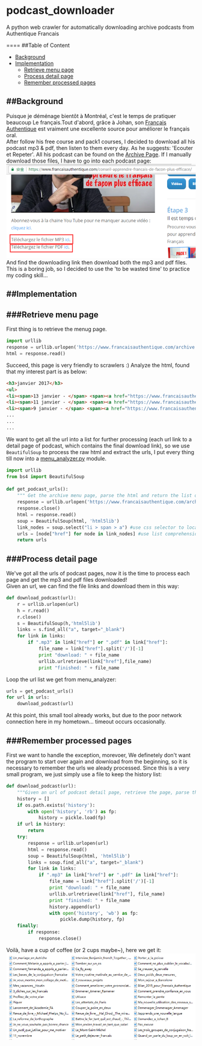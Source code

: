 # podcast_downloader
A python web crawler for automatically downloading archive podcasts from Authentique Francais

====
##Table of Content
* [Background](#background)
* [Implementation](#implementation)
    * [Retrieve menu page](#retrieve-menu-page)
    * [Process detail page](#process-detail-page)
    * [Remember processed pages](#remember-processed-pages)  

##Background
-----
Puisque je déménage bientôt à Montréal, c'est le temps de pratiquer beaucoup Le français.Tout d'abord, grâce à Johan, son [Français Authentique](https://www.francaisauthentique.com) est vraiment une excellente source pour améliorer le français oral.  
After follow his free course and pack1 courses, I decided to download all his podcast mp3 & pdf, then listen to them every day. As he suggests: 'Ecouter et Repeter'. All his podcast can be found on the [Archive Page](https://www.francaisauthentique.com/archive/).
If I manually download those files, I have to go into each podcast page:
![download-page](img/download-page.png)
And find the downloading link then download both the mp3 and pdf files.
This is a boring job, so I decided to use the 'to be wasted time' to practice my coding skill...

##Implementation
-----
###Retrieve menu page  
-----
First thing is to retrieve the menug page.  
```python
import urllib
response = urllib.urlopen('https://www.francaisauthentique.com/archive')
html = response.read()
```
Succeed, this page is very friendly to scrawlers :) Analyze the html, found that my interest part is as below:
```html
<h3>janvier 2017</h3>
<ul>
<li><span>13 janvier - </span> <span><a href="https://www.francaisauthentique.com/conseil-apprendre-francais-de-facon-plus-efficace/">Un conseil pour apprendre le français de façon plus efficace</a></span></li>
<li><span>11 janvier - </span> <span><a href="https://www.francaisauthentique.com/ce-se-ou-ceux/">Ce, se ou ceux ?</a></span></li>
<li><span>9 janvier - </span> <span><a href="https://www.francaisauthentique.com/invention-francaise-velo/">Une invention française : le vélo</a></span></li>
...
...
...
```
We want to get all the url into a list for further processing (each url link to a detail page of podcast, which contains the final download link), so we use 
`BeautifulSoup` to process the raw html and extract the urls, I put every thing till now into a [menu_analyzer.py](./menu_analyzer.py) module.
```python
import urllib
from bs4 import BeautifulSoup

def get_podcast_urls():
    """ Get the archive menu page, parse the html and return the list of podcast urls"""
    response = urllib.urlopen('https://www.francaisauthentique.com/archive/')
    response.close()
    html = response.read()
    soup = BeautifulSoup(html, 'html5lib')
    link_nodes = soup.select("li > span > a") #use css selector to locate our target element
    urls = [node["href"] for node in link_nodes] #use list comprehension to get all urls
    return urls
```
###Process detail page  
-----
We've got all the urls of podcast pages, now it is the time to process each page and get the mp3 and pdf files downloaded!  
Given an url, we can find the file links and download them in this way: 
```python
def download_podcast(url):
    r = urllib.urlopen(url)
    h = r.read()
    r.close()
    s = BeautifulSoup(h,'html5lib')
    links = s.find_all("a", target="_blank")
    for link in links:
        if ".mp3" in link["href"] or ".pdf" in link["href"]:
            file_name = link["href"].split('/')[-1]
            print "download: " + file_name
            urllib.urlretrieve(link["href"],file_name)
            print "finished: " + file_name
```
Loop the url list we get from menu_analyzer:
```python
urls = get_podcast_urls()
for url in urls:
    download_podcast(url)
```
At this point, this small tool already works, but due to the poor network connection here in my hometown... timeout occurs occasionally.  

###Remember processed pages 
---------
First we want to handle the exception, morevoer, We definetely don't want the program to start over again and download from the beginning, 
so it is necessary to remember the urls we aleady processed.
Since this is a very small program, we just simply use a file to keep the history list:
```python
def download_podcast(url):
    """Given an url of podcast detail page, retrieve the page, parse the content and then download mp3 and pdf files"""
    history = []
    if os.path.exists('history'):
        with open('history', 'rb') as fp:
            history = pickle.load(fp)
    if url in history:
        return
    try:
        response = urllib.urlopen(url)
        html = response.read()
        soup = BeautifulSoup(html, 'html5lib')
        links = soup.find_all("a", target="_blank")
        for link in links:
            if ".mp3" in link["href"] or ".pdf" in link["href"]:
                file_name = link["href"].split('/')[-1]
                print "download: " + file_name
                urllib.urlretrieve(link["href"], file_name)
                print "finished: " + file_name
                history.append(url)
                with open('history', 'wb') as fp:
                    pickle.dump(history, fp)
    finally:
        if response:
            response.close()
```
Voilà, have a cup of coffee (or 2 cups maybe~), here we get it:
![result](img/result.png)
